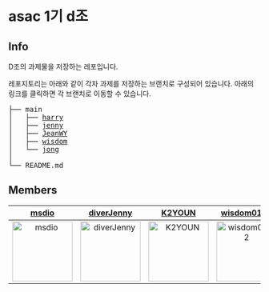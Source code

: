 # asac 1기 d조

## Info
D조의 과제물을 저장하는 레포입니다.

레포지토리는 아래와 같이 각자 과제를 저장하는 브랜치로 구성되어 있습니다.
아래의 링크를 클릭하면 각 브랜치로 이동할 수 있습니다.

<pre>
├── main
│   ├── <a href="https://github.com/JH19980421/ASAC/tree/harry">harry</a>
│   ├── <a href="https://github.com/JH19980421/ASAC/tree/jenny">jenny</a>
│   ├── <a href="https://github.com/JH19980421/ASAC/tree/JeanWY">JeanWY</a>
│   ├── <a href="https://github.com/JH19980421/ASAC/tree/wisdom">wisdom</a>
│   └── <a href="https://github.com/JH19980421/ASAC/tree/jong">jong</a>
│
└── README.md
</pre>


## Members

<div align="center"> 
  
| [msdio](https://github.com/msdio) | [diverJenny](https://github.com/diverJenny) | [K2YOUN](https://github.com/K2YOUN) | [wisdom0122](https://github.com/wisdom0122) | [JH19980421](https://github.com/JH19980421)
|:---:|:---:|:---:|:---:|:---:|
|<img width="120" alt="msdio" src="https://avatars.githubusercontent.com/u/59170680?v=4">|<img width="120" alt="diverJenny" src="https://avatars.githubusercontent.com/u/65536352?v=4">|<img width="120" alt="K2YOUN" src="https://avatars.githubusercontent.com/u/45381366?v=4">|<img width="120" alt="wisdom0122" src="https://avatars.githubusercontent.com/u/115059778?v=4">|<img width="120" alt="JH19980421" src="https://avatars.githubusercontent.com/u/80333155?v=4">|

  
</div>
